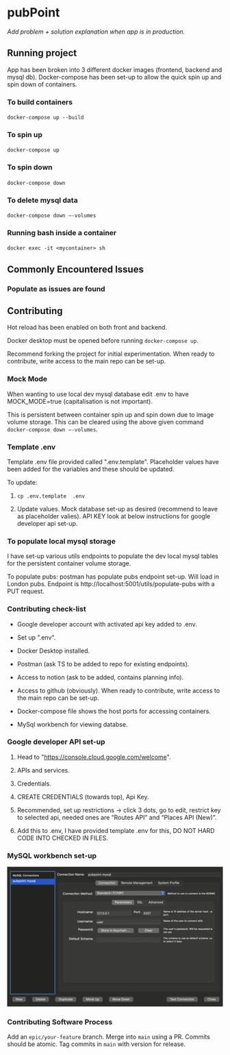 



# pubPoint

*Add problem + solution explanation when app is in production.*

## Running project
App has been broken into 3 different docker images (frontend, backend and mysql db). Docker-compose has been set-up to allow the quick spin up and spin down of containers.

### To build containers
`docker-compose up --build`

### To spin up
`docker-compose up`

### To spin down
`docker-compose down`

### To delete mysql data
`docker-compose down —-volumes`

### Running bash inside a container
`docker exec -it <mycontainer> sh`

## Commonly Encountered Issues

### Populate as issues are found

## Contributing
Hot reload has been enabled on both front and backend.

Docker desktop must be opened before running `docker-compose up`.

Recommend forking the project for initial experimentation. When ready to contribute, write access to the main repo can be set-up.

### Mock Mode

When wanting to use local dev mysql database edit .env to have MOCK_MODE=true (capitalisation is not important).

This is persistent between container spin up and spin down due to image volume storage. This can be cleared using the above given command `docker-compose down —-volumes`.


### Template .env

Template .env file provided called ".env.template". Placeholder values have been added for the variables and these should be updated.

To update:

1. `cp .env.template  .env`

1. Update values. Mock database set-up as desired (recommend to leave as placeholder valies). API KEY look at below instructions for google developer api set-up. 

### To populate local mysql storage

I have set-up various utils endpoints to populate the dev local mysql tables for the persistent container volume storage.

To populate pubs: postman has populate pubs endpoint set-up. Will load in London pubs. Endpoint is http://localhost:5001/utils/populate-pubs with a PUT request.

### Contributing check-list

* Google developer account with activated api key added to .env.

* Set up ".env".

* Docker Desktop installed.

* Postman (ask TS to be added to repo for existing endpoints).

* Access to notion (ask to be added, contains planning info).

* Access to github (obviously). When ready to contribute, write access to the main repo can be set-up.

* Docker-compose file shows the host ports for accessing containers.

* MySql workbench for viewing databse.

### Google developer API set-up
1. Head to "https://console.cloud.google.com/welcome".

1. APIs and services.

1. Credentials.

1. CREATE CREDENTIALS (towards top), Api Key.

1.   Recommended, set up restrictions → click 3 dots, go to edit, restrict key to selected api, needed ones are “Routes API” and “Places API (New)”. 

1. Add this to .env, I have provided template .env for this, DO NOT HARD CODE INTO CHECKED IN FILES.

### MySQL workbench set-up

![MySQL Workbench set-up](./readme_images/MySQL_Workbench.png)

### Contributing Software Process

Add an `epic/your-feature` branch. Merge into `main` using a PR. Commits should be atomic. Tag commits in `main` with version for release.






